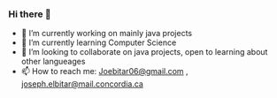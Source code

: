 ### Hi there 👋


- 🔭 I’m currently working on mainly java projects
- 🌱 I’m currently learning Computer Science
- 👯 I’m looking to collaborate on java projects, open to learning about other langueages
- 📫 How to reach me: Joebitar06@gmail.com , joseph.elbitar@mail.concordia.ca

